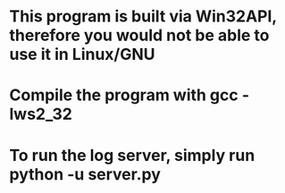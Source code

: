 # This program is built via Win32API, therefore you would not be able to use it in Linux/GNU
# Compile the program with gcc -lws2_32
# To run the log server, simply run python -u server.py
# 
